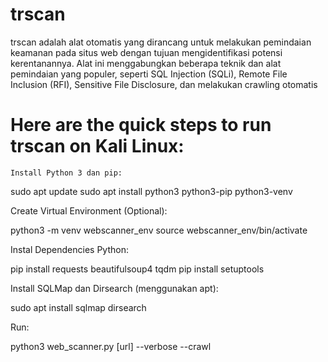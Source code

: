 # trscan
trscan adalah alat otomatis yang dirancang untuk melakukan pemindaian keamanan pada situs web dengan tujuan mengidentifikasi potensi kerentanannya. Alat ini menggabungkan beberapa teknik dan alat pemindaian yang populer, seperti SQL Injection (SQLi), Remote File Inclusion (RFI), Sensitive File Disclosure, dan melakukan crawling otomatis

# Here are the quick steps to run trscan on Kali Linux:

    Install Python 3 dan pip:

sudo apt update
sudo apt install python3 python3-pip python3-venv

Create Virtual Environment (Optional):

python3 -m venv webscanner_env
source webscanner_env/bin/activate

Instal Dependencies Python:

pip install requests beautifulsoup4 tqdm
pip install setuptools

Install SQLMap dan Dirsearch (menggunakan apt):

sudo apt install sqlmap dirsearch


Run:

python3 web_scanner.py [url] --verbose --crawl
